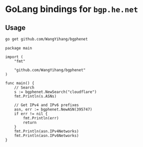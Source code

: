 # GoLang bindings for `bgp.he.net`

## Usage

```bash
go get github.com/WangYihang/bgphenet
```

```golang
package main

import (
	"fmt"

	"github.com/WangYihang/bgphenet"
)

func main() {
	// Search
	s := bgphenet.NewSearch("cloudflare")
	fmt.Println(s.ASNs)

	// Get IPv4 and IPv6 prefixes
	asn, err := bgphenet.NewASN(395747)
	if err != nil {
		fmt.Println(err)
		return
	}
	fmt.Println(asn.IPv4Networks)
	fmt.Println(asn.IPv6Networks)
}
```
